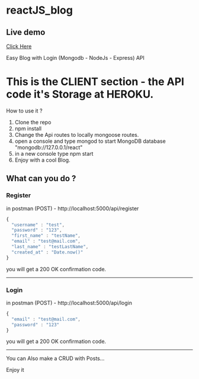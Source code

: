 # reactJS_blog

## Live demo

[Click Here](https://fabianchoxd.github.io/reactJS_blog/#/)

Easy Blog with Login (Mongodb - NodeJs - Express) API

# This is the CLIENT section - the API code it's Storage at HEROKU.

How to use it ? 

1. Clone the repo
2. npm install
3. Change the Api routes to locally mongoose routes.
4. open a console and type mongod to start MongoDB database "mongodb://127.0.0.1/react"
5. in a new console type npm start
6. Enjoy with a cool Blog.

## What can you do ?

### Register 

in postman (POST) - http://localhost:5000/api/register

``` javascript {
{
  "username" : "test",
  "password" : "123",
  "first_name" : "testName",
  "email" : "test@mail.com",
  "last_name" : "testLastName",
  "created_at" : "Date.now()"
}
```
you will get a 200 OK confirmation code.

- - - -

### Login 

in postman (POST) - http://localhost:5000/api/login

``` javascript {
{
  "email" : "test@mail.com",
  "password" : "123"
}
```
you will get a 200 OK confirmation code.

- - - -

You can Also make a CRUD with Posts...

Enjoy it 
